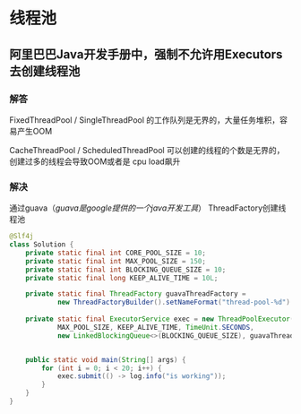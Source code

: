 # 线程池

## 阿里巴巴Java开发手册中，强制不允许用Executors去创建线程池

### 解答

FixedThreadPool / SingleThreadPool 的工作队列是无界的，大量任务堆积，容易产生OOM  

CacheThreadPool / ScheduledThreadPool 可以创建的线程的个数是无界的，创建过多的线程会导致OOM或者是 cpu  load飙升

### 解决

通过guava（*guava是google提供的一个java开发工具*） ThreadFactory创建线程池

```java
@Slf4j
class Solution {
    private static final int CORE_POOL_SIZE = 10;
    private static final int MAX_POOL_SIZE = 150;
    private static final int BLOCKING_QUEUE_SIZE = 10;
    private static final long KEEP_ALIVE_TIME = 10L;

    private static final ThreadFactory guavaThreadFactory =
            new ThreadFactoryBuilder().setNameFormat("thread-pool-%d").build();
    
    private static final ExecutorService exec = new ThreadPoolExecutor(CORE_POOL_SIZE,
            MAX_POOL_SIZE, KEEP_ALIVE_TIME, TimeUnit.SECONDS,
            new LinkedBlockingQueue<>(BLOCKING_QUEUE_SIZE), guavaThreadFactory);


    public static void main(String[] args) {
        for (int i = 0; i < 20; i++) {
            exec.submit(() -> log.info("is working"));
        }
    }
}	
```

